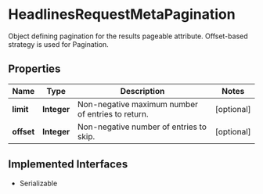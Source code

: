 

# HeadlinesRequestMetaPagination

Object defining pagination for the results pageable attribute. Offset-based strategy is used for Pagination.

## Properties

Name | Type | Description | Notes
------------ | ------------- | ------------- | -------------
**limit** | **Integer** | Non-negative maximum number of entries to return. |  [optional]
**offset** | **Integer** | Non-negative number of entries to skip. |  [optional]


## Implemented Interfaces

* Serializable


